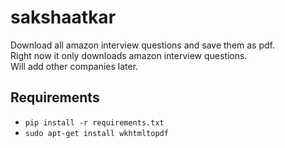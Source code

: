 # sakshaatkar
Download all amazon interview questions and save them as pdf.<br />
Right now it only downloads amazon interview questions.<br />
Will add other companies later.<br />

Requirements
--------------
- <code>pip install -r requirements.txt</code>
- <code>sudo apt-get install wkhtmltopdf</code>